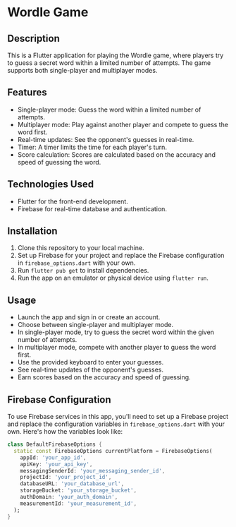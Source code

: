 # Wordle Game

## Description

This is a Flutter application for playing the Wordle game, where players try to guess a secret word within a limited number of attempts. The game supports both single-player and multiplayer modes.

## Features

- Single-player mode: Guess the word within a limited number of attempts.
- Multiplayer mode: Play against another player and compete to guess the word first.
- Real-time updates: See the opponent's guesses in real-time.
- Timer: A timer limits the time for each player's turn.
- Score calculation: Scores are calculated based on the accuracy and speed of guessing the word.

## Technologies Used

- Flutter for the front-end development.
- Firebase for real-time database and authentication.

## Installation

1. Clone this repository to your local machine.
2. Set up Firebase for your project and replace the Firebase configuration in `firebase_options.dart` with your own.
3. Run `flutter pub get` to install dependencies.
4. Run the app on an emulator or physical device using `flutter run`.

## Usage

- Launch the app and sign in or create an account.
- Choose between single-player and multiplayer mode.
- In single-player mode, try to guess the secret word within the given number of attempts.
- In multiplayer mode, compete with another player to guess the word first.
- Use the provided keyboard to enter your guesses.
- See real-time updates of the opponent's guesses.
- Earn scores based on the accuracy and speed of guessing.

## Firebase Configuration

To use Firebase services in this app, you'll need to set up a Firebase project and replace the configuration variables in `firebase_options.dart` with your own. Here's how the variables look like:

```dart
class DefaultFirebaseOptions {
  static const FirebaseOptions currentPlatform = FirebaseOptions(
    appId: 'your_app_id',
    apiKey: 'your_api_key',
    messagingSenderId: 'your_messaging_sender_id',
    projectId: 'your_project_id',
    databaseURL: 'your_database_url',
    storageBucket: 'your_storage_bucket',
    authDomain: 'your_auth_domain',
    measurementId: 'your_measurement_id',
  );
}

